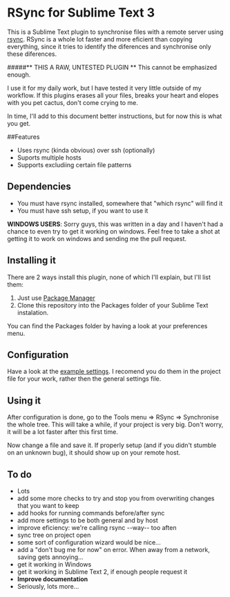# RSync for Sublime Text 3

This is a Sublime Text plugin to synchronise files with a remote server using [rsync](http://en.wikipedia.org/wiki/Rsync). RSync is a whole lot faster and more eficient than copying everything, since it tries to identify the diferences and synchronise only these diferences.

#####** THIS A RAW, UNTESTED PLUGIN **
This cannot be emphasized enough. 

I use it for my daily work, but I have tested it very little outside of my workflow.
If this plugins erases all your files, breaks your heart and elopes with you pet cactus, don't come crying to me.

In time, I'll add to this document better instructions, but for now this is what you get.

##Features

- Uses rsync (kinda obvious) over ssh (optionally)
- Suports multiple hosts
- Supports excludiing certain file patterns

## Dependencies
- You must have rsync installed, somewhere that "which rsync" will find it
- You must have ssh setup, if you want to use it

**WINDOWS USERS**: Sorry guys, this was written in a day and I haven't had a chance to even try to get it working on windows. Feel free to take a shot at getting it to work on windows and sending me the pull request.

## Installing it
There are 2 ways install this plugin, none of which I'll explain, but I'll list them:

1. Just use [Package Manager](https://sublime.wbond.net/)
1. Clone this repository into the Packages folder of your Sublime Text instalation. 

 You can find the Packages folder by having a look at your preferences menu.

## Configuration
Have a look at the [example settings](./RSync.sublime-settings).
I recomend you do them in the project file for your work, rather then the general settings file.

## Using it 
After configuration is done, go to the Tools menu => RSync => Synchronise the whole tree.
This will take a while, if your project is very big. Don't worry, it will be a lot faster after this first time.

Now change a file and save it. If properly setup (and if you didn't stumble on an unknown bug), it should show up on your remote host.


## To do
- Lots
- add some more checks to try and stop you from overwriting changes that you want to keep
- add hooks for running commands before/after sync
- add more settings to be both general and by host
- improve eficiency: we're calling rsync --way-- too aften
- sync tree on project open
- some sort of configuration wizard would be nice...
- add a "don't bug me for now" on error. When away from a network, saving gets annoying...
- get it working in Windows
- get it working in Sublime Text 2, if enough people request it
- **Improve documentation**
- Seriously, lots more...
